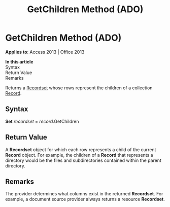 ﻿---
title: GetChildren Method (ADO)
TOCTitle: GetChildren Method (ADO)
ms:assetid: 998cf640-ffc7-51e1-4d1e-4797f7cdea4a
ms:mtpsurl: https://msdn.microsoft.com/en-us/library/JJ249687(v=office.15)
ms:contentKeyID: 48546515
ms.date: 09/18/2015
mtps_version: v=office.15
---

# GetChildren Method (ADO)


**Applies to**: Access 2013 | Office 2013

**In this article**  
Syntax  
Return Value  
Remarks  

Returns a [Recordset](recordset-object-ado.md) whose rows represent the children of a collection [Record](record-object-ado.md).

## Syntax

**Set** *recordset* = *record*.GetChildren

## Return Value

A **Recordset** object for which each row represents a child of the current **Record** object. For example, the children of a **Record** that represents a directory would be the files and subdirectories contained within the parent directory.

## Remarks

The provider determines what columns exist in the returned **Recordset**. For example, a document source provider always returns a resource **Recordset**.


